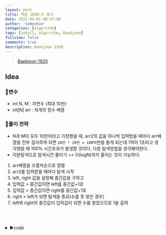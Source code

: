 ```yaml
---
layout: post
title: 백준 1920:수 찾기
date: 2021-04-01 00:47:00
author: 'SeWonKim'
categories: [algorithm]
tags: [jekyll, algorithm, Baekjoon]
fullview: false
comments: true
description: Baekjoon 1920
---
```


> [Baekjoon 1920](https://www.acmicpc.net/problem/1920)

## Idea

### 🥚변수

- int N, M : 자연수 (최대 10만)
- int[N] arr : N개의 정수 배열

### 🍳풀이 전략

- N과 M이 모두 10만이라고 가정했을 때, arr2의 값을 하나씩 입력받을 때마다 arr배열을 전부 검사하게 되면 `10만 * 10만 = 100억`번을 돌게 되는데 1억이 1초라고 생각했을 때 100% 시간초과가 발생할 것이다. 다른 탐색방법을 생각해야한다.
- 이분탐색으로 탐색시간 줄이기 => O(logN)까지 줄이는 것이 가능하다.

1. arr배열을 오름차순으로 정렬
2. arr2를 입력받을 때마다 탐색 시작
3. left, right 값을 설정해 중간값을 구하고
4. 입력값 > 중간값이면 left를 중간값+1로
5. 입력값 < 중간값이면 right를 중간값+1로
6. right < left가 되면 탐색을 종료(수를 못 찾은 경우)
7. left와 right의 중간값이 입력갑이 되면 수를 찾았으므로 1을 출력

&nbsp;  
&nbsp;


<details>
<summary>▶️code</summary>
<div markdown="1">

```java

import java.io.BufferedReader;
import java.io.InputStreamReader;
import java.util.Arrays;
import java.util.StringTokenizer;

public class Main {
	public static void main(String[] args) throws Exception {
		BufferedReader br = new BufferedReader(new InputStreamReader(System.in));
		StringTokenizer st = null;
		int N, M;
		int[] arr, arr2;
		N = Integer.parseInt(br.readLine());
		arr = new int[N];
		st = new StringTokenizer(br.readLine(), " ");
		for (int i = 0; i < N; i++) {
			arr[i] = Integer.parseInt(st.nextToken());
		}
		Arrays.sort(arr);
		M = Integer.parseInt(br.readLine());
		st = new StringTokenizer(br.readLine(), " ");
		for (int i = 0; i < M; i++) {
			int num = Integer.parseInt(st.nextToken());
			int left = 0;
			int right = N - 1;
			search(left, right, arr, num);
		}
	}

	private static void search(int left, int right, int[] arr, int num) {
		// 기저조건
		if (left > right) {
			System.out.println(0);
			return;
		}

		// 유도조건
		int middle = (left + right) / 2;
		if (arr[middle] == num) {
			System.out.println(1);
			return;
		}

		if (arr[middle] < num) {
			search(middle + 1, right, arr, num);
		} else {
			search(left, middle - 1, arr, num);
		}

	}
}


```

</div>
</details>

&nbsp;  
&nbsp;
